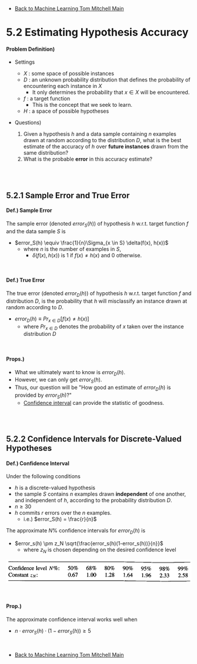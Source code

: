 * [Back to Machine Learning Tom Mitchell Main](../../main.md)

# 5.2 Estimating Hypothesis Accuracy

#### Problem Definition)
- Settings
  - $X$ : some space of possible instances
  - $D$ : an unknown probability distribution that defines the probability of encountering each instance in $X$
    - It only determines the probability that $x \in X$ will be encountered.
  - $f$ : a target function
    - This is the concept that we seek to learn.
  - $H$ : a space of possible hypotheses

- Questions)
  1. Given a hypothesis $h$ and a data sample containing $n$ examples drawn at random according to the distribution $D$, what is the best estimate of the accuracy of $h$ over **future instances** drawn from the same distribution?
  2. What is the probable **error** in this accuracy estimate?


<br><br>


## 5.2.1 Sample Error and True Error
#### Def.) Sample Error
The sample error (denoted $error_S(h)$) of hypothesis $h$ w.r.t. target function $f$ and the data sample $S$ is
 - $error_S(h) \equiv \frac{1}{n}\Sigma_{x \in S} \delta(f(x), h(x))$
   - where $n$ is the number of examples in $S$,
     - $\delta(f(x), h(x))$ is 1 if $f(x) \ne h(x)$ and 0 otherwise. 

<br>

#### Def.) True Error
The true error (denoted $`error_D(h)`$) of hypothesis $h$ w.r.t. target function $f$ and distribution $D$, is the probability that $h$ will misclassify an instance drawn at random according to $D$.
 - $error_D(h) \equiv Pr_{x \in D} [f(x) \ne h(x)]$
   - where $Pr_{x \in D}$ denotes the probability of $x$ taken over the instance distribution $D$

<br>

#### Props.) 
- What we ultimately want to know is $error_D(h)$.
- However, we can only get $error_S(h)$.
- Thus, our question will be "How good an estimate of $error_D(h)$ is 
provided by $error_S(h)$?"
  - [Confidence interval](#def-confidence-interval) can provide the statistic of goodness.


<br><br>

## 5.2.2 Confidence Intervals for Discrete-Valued Hypotheses
#### Def.) Confidence Interval
Under the following conditions
- $h$ is a discrete-valued hypothesis
- the sample $S$ contains $n$ examples drawn **independent** of one another, and independent of $h$, according to the probability distribution $D$.
- $n \ge 30$
- $h$ commits $r$ errors over the $n$ examples.
  - i.e.) $error_S(h) = \frac{r}{n}$

The approximate $N$% confidence intervals for $error_D(h)$ is
- $error_s(h) \pm z_N \sqrt{\frac{error_s(h)(1-error_s(h))}{n}}$
  - where $z_N$ is chosen depending on the desired confidence level

![](images/001.png)

<br>

#### Prop.)
The approximate confidence interval works well when
- $n \cdot error_S(h) \cdot (1-error_S(h)) \ge 5$



<br>

* [Back to Machine Learning Tom Mitchell Main](../../main.md)